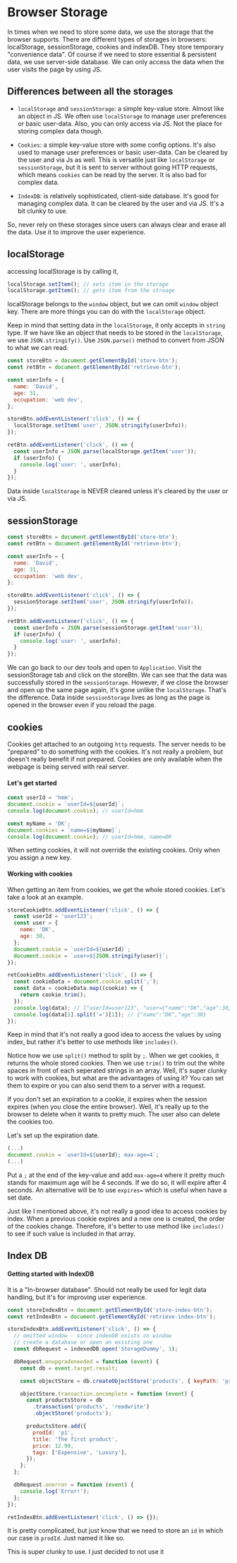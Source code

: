 # Browser Storage

In times when we need to store some data, we use the storage that the browser supports. There are different types of storages in browsers: localStorage, sessionStorage, cookies and indexDB.
They store temporary "convenience data".
Of course if we need to store essential & persistent data, we use server-side database.
We can only access the data when the user visits the page by using JS.

## Differences between all the storages

- `localStorage` and `sessionStorage`: a simple key-value store. Almost like an object in JS. We often use `localStorage` to manage user preferences or basic user-data. Also, you can only access via JS. Not the place for storing complex data though.

- `Cookies`: a simple key-value store with some config options. It's also used to manage user preferences or basic user-data. Can be cleared by the user and via Js as well. This is versatile just like `localStorage` or `sessionStorage`, but it is sent to server without going HTTP requests, which means `cookies` can be read by the server. It is also bad for complex data.

- `IndexDB`: is relatively sophisticated, client-side database. It's good for managing complex data. It can be cleared by the user and via JS. It's a bit clunky to use.

So, never rely on these storages since users can always clear and erase all the data. Use it to improve the user experience.

## localStorage

accessing localStorage is by calling it,
```javascript
localStorage.setItem(); // sets item in the storage
localStorage.getItem(); // gets item from the stroage
```
localStorage belongs to the `window` object, but we can omit `window` object key.
There are more things you can do with the `localStorage` object.

Keep in mind that setting data in the `localStorage`, it only accepts in `string` type.
If we have like an object that needs to be stored in the `localStorage`, we use `JSON.stringify()`. Use `JSON.parse()` method to convert from JSON to what we can read.

```javascript
const storeBtn = document.getElementById('store-btn');
const retBtn = document.getElementById('retrieve-btn');

const userInfo = {
  name: 'David',
  age: 31,
  occupation: 'web dev',
};

storeBtn.addEventListener('click', () => {
  localStorage.setItem('user', JSON.stringify(userInfo));
});

retBtn.addEventListener('click', () => {
  const userInfo = JSON.parse(localStorage.getItem('user'));
  if (userInfo) {
    console.log('user: ', userInfo);
  }
});
```
Data inside `localStorage` is NEVER cleared unless it's cleared by the user or via JS.

## sessionStorage

```javascript
const storeBtn = document.getElementById('store-btn');
const retBtn = document.getElementById('retrieve-btn');

const userInfo = {
  name: 'David',
  age: 31,
  occupation: 'web dev',
};

storeBtn.addEventListener('click', () => {
  sessionStorage.setItem('user', JSON.stringify(userInfo));
});

retBtn.addEventListener('click', () => {
  const userInfo = JSON.parse(sessionStorage.getItem('user'));
  if (userInfo) {
    console.log('user: ', userInfo);
  }
});
```

We can go back to our dev tools and open to `Application`. Visit the sessionStorage tab and click on the storeBtn. We can see that the data was successfully stored in the `sessionStorage`.
However, if we close the browser and open up the same page again, it's gone unlike the `localStorage`. That's the difference.
Data inside `sessionStorage` lives as long as the page is opened in the browser even if you reload the page.

## cookies

Cookies get attached to an outgoing `http` requests. The server needs to be "prepared" to do something with the cookies. It's not really a problem, but doesn't really benefit if not prepared.
Cookies are only available when the webpage is being served with real server.

#### Let's get started

```javascript
const userId = 'hmm';
document.cookie = `userId=${userId}`;
console.log(document.cookie); // userId=hmm

const myName = 'DK';
document.cookies = `name=${myName}`;
console.log(document.cookie); // userId=hmm, name=DK
```

When setting cookies, it will not override the existing cookies. Only when you assign a new key.

#### Working with cookies

When getting an item from cookies, we get the whole stored cookies.
Let's take a look at an example.

```javascript
storeCookieBtn.addEventListener('click', () => {
  const userId = 'user123';
  const user = {
    name: 'DK',
    age: 30,
  };
  document.cookie = `userId=${userId}`;
  document.cookie = `user=${JSON.stringify(user)}`;
});

retCookieBtn.addEventListener('click', () => {
  const cookieData = document.cookie.split(';');
  const data = cookieData.map((cookie) => {
    return cookie.trim();
  });
  console.log(data); // ["userId=user123", "user={"name":"DK","age":30}"]
  console.log(data[1].split('=')[1]); // {"name":"DK","age":30}
});
```

Keep in mind that it's not really a good idea to access the values by using index, but rather it's better to use methods like `includes()`.

Notice how we use `split()` method to split by `;`. When we get cookies, it returns the whole stored cookies. Then we use `trim()` to trim out the white spaces in front of each seperated strings in an array.
Well, it's super clunky to work with cookies, but what are the advantages of using it?
You can set them to expire or you can also send them to a server with a request.

If you don't set an expiration to a cookie, it expires when the session expires (when you close the entire browser). Well, it's really up to the browser to delete when it wants to pretty much. The user also can delete the cookies too.

Let's set up the expiration date.

```javascript
(...)
document.cookie = `userId=${userId}; max-age=4`;
(...)
```

Put a `;` at the end of the key-value and add `max-age=4` where it pretty much stands for maximum age will be 4 seconds.
If we do so, it will expire after 4 seconds.
An alternative will be to use `expires=` which is useful when have a set date.

Just like I mentioned above, it's not really a good idea to access cookies by index. When a previous cookie expires and a new one is created, the order of the cookies change. Therefore, it's better to use method like `includes()` to see if such value is included in that array.

## Index DB

#### Getting started with IndexDB
It is a "In-browser database". Should not really be used for legit data handling, but it's for improving user experience.

```javascript
const storeIndexBtn = document.getElementById('store-index-btn');
const retIndexBtn = document.getElementById('retrieve-index-btn');

storeIndexBtn.addEventListener('click', () => {
  // omitted window - since indexDB exists on window
  // create a database or open an existing one
  const dbRequest = indexedDB.open('StorageDummy', 1);

  dbRequest.onupgradeneeded = function (event) {
    const db = event.target.result;

    const objectStore = db.createObjectStore('products', { keyPath: 'prodId' });

    objectStore.transaction.oncomplete = function (event) {
      const productsStore = db
        .transaction('products', 'readwrite')
        .objectStore('products');

      productsStore.add({
        prodId: 'p1',
        title: 'The first product',
        price: 12.99,
        tags: ['Expensive', 'Luxury'],
      });
    };
  };

  dbRequest.onerror = function (event) {
    console.log('Error!');
  };
});

retIndexBtn.addEventListener('click', () => {});
```

It is pretty complicated, but just know that we need to store an `id` in which our case is `prodId`. Just named it like so.

This is super clunky to use. I just decided to not use it